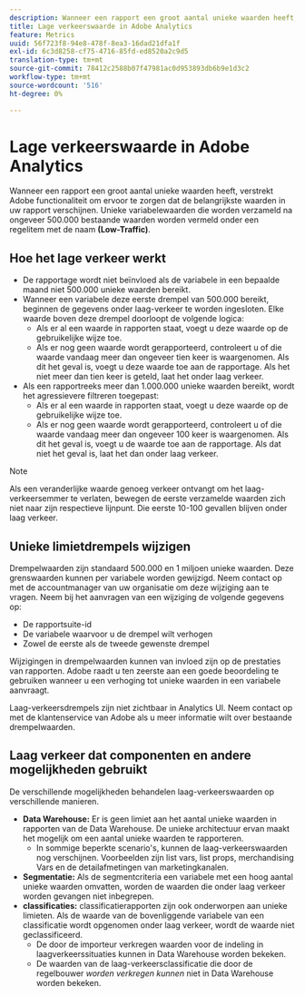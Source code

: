 ```yaml
---
description: Wanneer een rapport een groot aantal unieke waarden heeft, verstrekt Adobe functionaliteit om ervoor te zorgen dat de belangrijkste waarden in uw rapport verschijnen.
title: Lage verkeerswaarde in Adobe Analytics
feature: Metrics
uuid: 56f723f8-94e8-478f-8ea3-16dad21dfa1f
exl-id: 6c3d8258-cf75-4716-85fd-ed8520a2c9d5
translation-type: tm+mt
source-git-commit: 78412c2588b07f47981ac0d953893db6b9e1d3c2
workflow-type: tm+mt
source-wordcount: '516'
ht-degree: 0%

---
```


# Lage verkeerswaarde in Adobe Analytics

Wanneer een rapport een groot aantal unieke waarden heeft, verstrekt Adobe functionaliteit om ervoor te zorgen dat de belangrijkste waarden in uw rapport verschijnen. Unieke variabelewaarden die worden verzameld na ongeveer 500.000 bestaande waarden worden vermeld onder een regelitem met de naam **(Low-Traffic)**.

## Hoe het lage verkeer werkt

* De rapportage wordt niet beïnvloed als de variabele in een bepaalde maand niet 500.000 unieke waarden bereikt.
* Wanneer een variabele deze eerste drempel van 500.000 bereikt, beginnen de gegevens onder laag-verkeer te worden ingesloten. Elke waarde boven deze drempel doorloopt de volgende logica:
   * Als er al een waarde in rapporten staat, voegt u deze waarde op de gebruikelijke wijze toe.
   * Als er nog geen waarde wordt gerapporteerd, controleert u of die waarde vandaag meer dan ongeveer tien keer is waargenomen. Als dit het geval is, voegt u deze waarde toe aan de rapportage. Als het niet meer dan tien keer is geteld, laat het onder laag verkeer.
* Als een rapportreeks meer dan 1.000.000 unieke waarden bereikt, wordt het agressievere filtreren toegepast:
   * Als er al een waarde in rapporten staat, voegt u deze waarde op de gebruikelijke wijze toe.
   * Als er nog geen waarde wordt gerapporteerd, controleert u of die waarde vandaag meer dan ongeveer 100 keer is waargenomen. Als dit het geval is, voegt u de waarde toe aan de rapportage. Als dat niet het geval is, laat het dan onder laag verkeer.

>[!NOTE]
>
>Als een veranderlijke waarde genoeg verkeer ontvangt om het laag-verkeersemmer te verlaten, bewegen de eerste verzamelde waarden zich niet naar zijn respectieve lijnpunt. Die eerste 10-100 gevallen blijven onder laag verkeer.

## Unieke limietdrempels wijzigen

Drempelwaarden zijn standaard 500.000 en 1 miljoen unieke waarden. Deze grenswaarden kunnen per variabele worden gewijzigd. Neem contact op met de accountmanager van uw organisatie om deze wijziging aan te vragen. Neem bij het aanvragen van een wijziging de volgende gegevens op:

* De rapportsuite-id
* De variabele waarvoor u de drempel wilt verhogen
* Zowel de eerste als de tweede gewenste drempel

Wijzigingen in drempelwaarden kunnen van invloed zijn op de prestaties van rapporten. Adobe raadt u ten zeerste aan een goede beoordeling te gebruiken wanneer u een verhoging tot unieke waarden in een variabele aanvraagt.

Laag-verkeersdrempels zijn niet zichtbaar in Analytics UI. Neem contact op met de klantenservice van Adobe als u meer informatie wilt over bestaande drempelwaarden.

## Laag verkeer dat componenten en andere mogelijkheden gebruikt

De verschillende mogelijkheden behandelen laag-verkeerswaarden op verschillende manieren.

* **Data Warehouse:** Er is geen limiet aan het aantal unieke waarden in rapporten van de Data Warehouse. De unieke architectuur ervan maakt het mogelijk om een aantal unieke waarden te rapporteren.
   * In sommige beperkte scenario&#39;s, kunnen de laag-verkeerswaarden nog verschijnen. Voorbeelden zijn list vars, list props, merchandising Vars en de detailafmetingen van marketingkanalen.
* **Segmentatie:** Als de segmentcriteria een variabele met een hoog aantal unieke waarden omvatten, worden de waarden die onder laag verkeer worden gevangen niet inbegrepen.
* **classificaties:** classificatierapporten zijn ook onderworpen aan unieke limieten. Als de waarde van de bovenliggende variabele van een classificatie wordt opgenomen onder laag verkeer, wordt de waarde niet geclassificeerd.
   * De door de importeur verkregen waarden voor de indeling in laagverkeerssituaties kunnen in Data Warehouse worden bekeken. <!-- AN-115871 -->
   * De waarden van de laag-verkeersclassificatie die door de regelbouwer *worden verkregen kunnen* niet in Data Warehouse worden bekeken. <!-- AN-122872 -->
